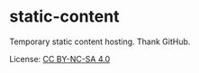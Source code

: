 # static-content

Temporary static content hosting. Thank GitHub.

License: [CC BY-NC-SA 4.0](https://creativecommons.org/licenses/by-nc-sa/4.0/)